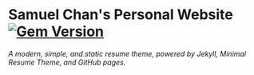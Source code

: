 # Samuel Chan's Personal Website [![Gem Version](https://badge.fury.io/rb/modern-resume-theme.svg)](https://badge.fury.io/rb/modern-resume-theme)

_A modern, simple, and static resume theme, powered by Jekyll, Minimal Resume Theme, and GitHub pages._
